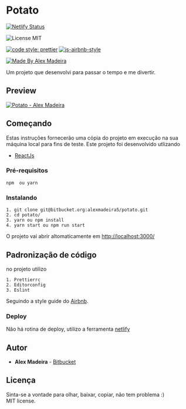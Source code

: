 # Potato 

[![Netlify Status](https://api.netlify.com/api/v1/badges/7f66046c-2026-445f-afcd-85d658fef712/deploy-status)](https://app.netlify.com/sites/eager-rosalind-8eb5d6/deploys)

![License MIT](https://img.shields.io/badge/license-MIT-green)

[![code style: prettier](https://img.shields.io/badge/code_style-prettier-ff69b4.svg)](https://github.com/prettier/prettier) [![js-airbnb-style](https://img.shields.io/badge/code%20style-airbnb-ff69b4.svg)](https://github.com/airbnb/javascript)

[![Made By Alex Madeira](https://img.shields.io/badge/%20made%20by-Alex%20Madeira-blue)](https://www.alexmadeira.com.br/)

Um projeto que desenvolvi para passar o tempo e me divertir.

## Preview

[![Potato - Alex Madeira](http://potato.alexmadeira.com.br/preview.png)](http://potato.alexmadeira.com.br/)

## Começando

Estas instruções fornecerão uma cópia do projeto em execução na sua máquina local para fins de teste.
Este projeto foi desenvolvido utlizando

- [ReactJs](https://github.com/facebook/react/ 'React js')

### Pré-requisitos

```
npm  ou yarn
```

### Instalando

```
1. git clone git@bitbucket.org:alexmadeira5/potato.git
2. cd potato/
3. yarn ou npm install
4. yarn start ou npm run start
```

O projeto vai abrir altomaticamente em [http://localhost:3000/](http://localhost:3000/ 'http://localhost:3000/')

## Padronização de código

no projeto utilizo

```
1. Prettierrc
2. Editorconfig
3. Eslint
```

Seguindo a style guide do [Airbnb](https://github.com/airbnb/javascript 'Airbnb').

### Deploy

Não há rotina de deploy, utilizo a ferramenta [netlify]("https://www.netlify.com/")

## Autor

- **Alex Madeira** - [Bitbucket](https://bitbucket.org/alexmadeira5/)

## Licença

Sinta-se a vontade para olhar, baixar, copiar, não tem problema :)\
MIT license.

